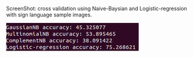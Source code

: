 ScreenShot: cross validation using Naive-Baysian and Logistic-regression with sign language sample images. <br />

![Cross Validation using sciket.](./img/cv.png)
